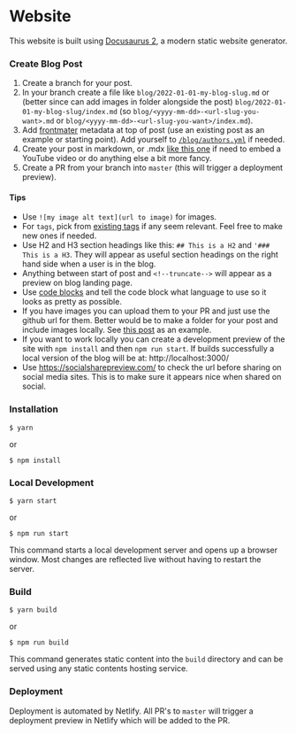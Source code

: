 # Website

This website is built using [Docusaurus 2](https://docusaurus.io/), a modern static website generator.

### Create Blog Post

1. Create a branch for your post.
2. In your branch create a file like `blog/2022-01-01-my-blog-slug.md` or (better since can add images in folder alongside the post) `blog/2022-01-01-my-blog-slug/index.md` (so `blog/<yyyy-mm-dd>-<url-slug-you-want>.md` or `blog/<yyyy-mm-dd>-<url-slug-you-want>/index.md`).
3. Add [frontmater](https://docusaurus.io/docs/create-doc#doc-front-matter) metadata at top of post (use an existing post as an example or starting point). Add yourself to [`/blog/authors.yml`](/blog/authors.yml) if needed.
4. Create your post in markdown, or .mdx [like this one](https://raw.githubusercontent.com/netdata/blog/improve-readme/blog/2022-09-01-how-netdatas-machine-learning-works.mdx) if need to embed a YouTube video or do anything else a bit more fancy.
5. Create a PR from your branch into `master` (this will trigger a deployment preview). 

#### Tips

- Use `![my image alt text](url to image)` for images.
- For `tags`, pick from [existing tags](https://blog.netdata.cloud/tags/) if any seem relevant. Feel free to make new ones if needed.
- Use H2 and H3 section headings like this: `## This is a H2` and `'### This is a H3`. They will appear as useful section headings on the right hand side when a user is in the blog.
- Anything between start of post and `<!--truncate-->` will appear as a preview on blog landing page.
- Use [code blocks](https://docusaurus.io/docs/markdown-features/code-blocks) and tell the code block what language to use so it looks as pretty as possible.
- If you have images you can upload them to your PR and just use the github url for them. Better would be to make a folder for your post and include images locally. See [this post](https://github.com/netdata/blog/tree/master/blog/2022-10-19-pandas-python) as an example.
- If you want to work locally you can create a development preview of the site with `npm install` and then `npm run start`. If builds successfully a local version of the blog will be at: http://localhost:3000/
- Use https://socialsharepreview.com/ to check the url before sharing on social media sites. This is to make sure it appears nice when shared on social.

### Installation

```
$ yarn
```
or 
```
$ npm install
```

### Local Development

```
$ yarn start
```
or
```
$ npm run start
```

This command starts a local development server and opens up a browser window. Most changes are reflected live without having to restart the server.

### Build

```
$ yarn build
```
or
```
$ npm run build
```

This command generates static content into the `build` directory and can be served using any static contents hosting service.

### Deployment

Deployment is automated by Netlify. All PR's to `master` will trigger a deployment preview in Netlify which will be added to the PR.
